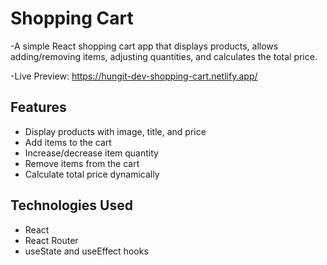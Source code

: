 # Shopping Cart

-A simple React shopping cart app that displays products, allows adding/removing items, adjusting quantities, and calculates the total price.

-Live Preview: https://hungit-dev-shopping-cart.netlify.app/

## Features

- Display products with image, title, and price
- Add items to the cart
- Increase/decrease item quantity
- Remove items from the cart
- Calculate total price dynamically

## Technologies Used

- React
- React Router
- useState and useEffect hooks




